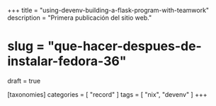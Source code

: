 +++
title = "using-devenv-building-a-flask-program-with-teamwork"
description = "Primera publicación del sitio web."
# slug = "que-hacer-despues-de-instalar-fedora-36"
draft = true

[taxonomies]
    categories = [ "record" ]
    tags = [ "nix", "devenv" ]
+++

